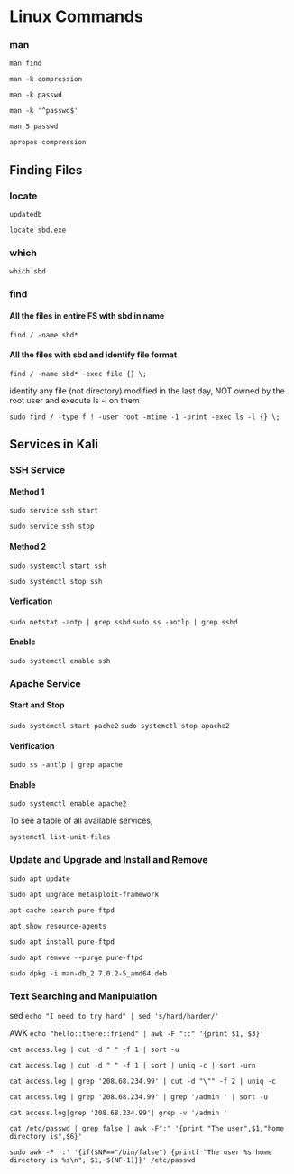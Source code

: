 
# Linux Commands

### man

`man find`

`man -k compression`

`man -k passwd`

`man -k '^passwd$'`

`man 5 passwd`

`apropos compression`

## Finding Files
### locate
`updatedb`

`locate sbd.exe`

### which
`which sbd`

### find
#### All the files in entire FS with sbd in name

`find / -name sbd*`

#### All the files with sbd and identify file format

`find / -name sbd* -exec file {} \;`

identify any file (not directory) modified in the last day, NOT owned by the root user and execute ls -l on them

`sudo find / -type f ! -user root -mtime -1 -print -exec ls -l {} \;`


## Services in Kali

### SSH Service

#### Method 1
  `sudo service ssh start`

  `sudo service ssh stop`

#### Method 2
  `sudo systemctl start ssh`

  `sudo systemctl stop ssh`

#### Verfication
  `sudo netstat -antp | grep sshd`
  `sudo ss -antlp | grep sshd`

#### Enable
  `sudo systemctl enable ssh`


### Apache Service

#### Start and Stop

`sudo systemctl start pache2`
`sudo systemctl stop apache2`

#### Verification

`sudo ss -antlp | grep apache`

#### Enable

`sudo systemctl enable apache2`

To see a table of all available services,

`systemctl list-unit-files`


### Update and Upgrade and Install and Remove

```
sudo apt update

sudo apt upgrade metasploit-framework

apt-cache search pure-ftpd

apt show resource-agents

sudo apt install pure-ftpd

sudo apt remove --purge pure-ftpd

sudo dpkg -i man-db_2.7.0.2-5_amd64.deb
```


### Text Searching and Manipulation

sed
`echo "I need to try hard" | sed 's/hard/harder/'`

AWK
`echo "hello::there::friend" | awk -F "::" '{print $1, $3}'`

```
cat access.log | cut -d " " -f 1 | sort -u

cat access.log | cut -d " " -f 1 | sort | uniq -c | sort -urn

cat access.log | grep '208.68.234.99' | cut -d "\"" -f 2 | uniq -c

cat access.log | grep '208.68.234.99' | grep '/admin ' | sort -u

cat access.log|grep '208.68.234.99'| grep -v '/admin '

cat /etc/passwd | grep false | awk -F":" '{print "The user",$1,"home directory is",$6}'

sudo awk -F ':' '{if($NF=="/bin/false") {printf "The user %s home directory is %s\n", $1, $(NF-1)}}' /etc/passwd

```
